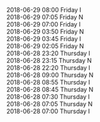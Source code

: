 2018-06-29 08:00 Friday  I  
2018-06-29 07:05 Friday  N  
2018-06-29 07:00 Friday  I  
2018-06-29 03:50 Friday  N  
2018-06-29 03:45 Friday  I  
2018-06-29 02:05 Friday  N  
2018-06-28 23:20 Thursday  I  
2018-06-28 23:15 Thursday  N  
2018-06-28 22:20 Thursday  I  
2018-06-28 09:00 Thursday  N  
2018-06-28 08:55 Thursday  I  
2018-06-28 08:45 Thursday  N  
2018-06-28 07:30 Thursday  I  
2018-06-28 07:05 Thursday  N  
2018-06-28 07:00 Thursday  I  
